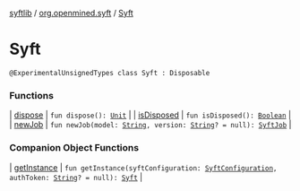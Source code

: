 [syftlib](../../index.md) / [org.openmined.syft](../index.md) / [Syft](./index.md)

# Syft

`@ExperimentalUnsignedTypes class Syft : Disposable`

### Functions

| [dispose](dispose.md) | `fun dispose(): `[`Unit`](https://kotlinlang.org/api/latest/jvm/stdlib/kotlin/-unit/index.html) |
| [isDisposed](is-disposed.md) | `fun isDisposed(): `[`Boolean`](https://kotlinlang.org/api/latest/jvm/stdlib/kotlin/-boolean/index.html) |
| [newJob](new-job.md) | `fun newJob(model: `[`String`](https://kotlinlang.org/api/latest/jvm/stdlib/kotlin/-string/index.html)`, version: `[`String`](https://kotlinlang.org/api/latest/jvm/stdlib/kotlin/-string/index.html)`? = null): `[`SyftJob`](../../org.openmined.syft.execution/-syft-job/index.md) |

### Companion Object Functions

| [getInstance](get-instance.md) | `fun getInstance(syftConfiguration: `[`SyftConfiguration`](../../org.openmined.syft.domain/-syft-configuration/index.md)`, authToken: `[`String`](https://kotlinlang.org/api/latest/jvm/stdlib/kotlin/-string/index.html)`? = null): `[`Syft`](./index.md) |

